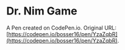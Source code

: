 # Dr. Nim Game

A Pen created on CodePen.io. Original URL: [https://codepen.io/bosser16/pen/YzaZqbR](https://codepen.io/bosser16/pen/YzaZqbR).


